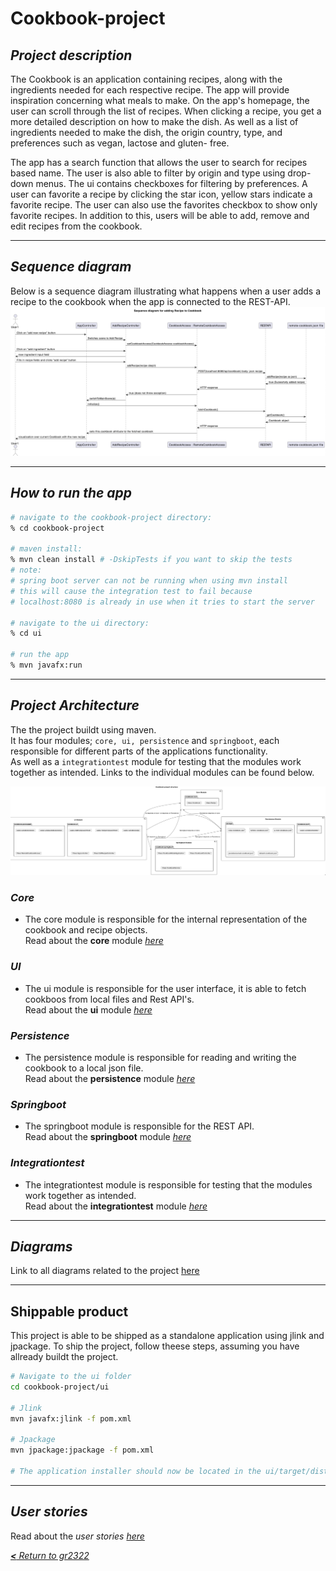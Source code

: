 # __Cookbook-project__

## **_Project description_**

The Cookbook is an application containing recipes, along with the ingredients needed for each respective recipe. The app will provide inspiration concerning what meals to make. On the app's homepage, the user can scroll through the list of recipes. When clicking a recipe, you get a more detailed description on how to make the dish. As well as a list of ingredients needed to make the dish, the origin country, type, and preferences such as vegan, lactose and gluten- free.

The app has a search function that allows the user to search for recipes based name. The user is also able to filter by origin and type using drop-down menus. The ui contains checkboxes for filtering by preferences. A user can favorite a recipe by clicking the star icon, yellow stars indicate a favorite recipe. The user can also use the favorites checkbox to show only favorite recipes. In addition to this, users will be able to add, remove and edit recipes from the cookbook.

---
## ___Sequence diagram___
Below is a sequence diagram illustrating what happens when a user adds a recipe to the cookbook when the app is connected to the REST-API.
![Sequence diagram](../docs/release3/diagrams/resources/sequenceDiagram.png)

---

## **_How to run the app_**

```bash
# navigate to the cookbook-project directory:
% cd cookbook-project

# maven install:
% mvn clean install # -DskipTests if you want to skip the tests
# note: 
# spring boot server can not be running when using mvn install
# this will cause the integration test to fail because
# localhost:8080 is already in use when it tries to start the server

# navigate to the ui directory:
% cd ui

# run the app
% mvn javafx:run
```
---

## **_Project Architecture_**
The the project buildt using maven.  
It has four modules; `core, ui, persistence` and `springboot`, each responsible for different parts of the applications functionality.  
As well as a `integrationtest` module for testing that the modules work together as intended. Links to the individual modules can be found below.

![Project Arcitecture](../docs/release3/diagrams/resources/projectStructure_3.png)

### ___Core___
- The core module is responsible for the internal representation of the cookbook and recipe objects.  
Read about the __core__ module [_here_](/cookbook-project/core/readme.md)

### ___UI___
- The ui module is responsible for the user interface, it is able to fetch cookboos from local files and Rest API's.  
Read about the __ui__ module [_here_](/cookbook-project/ui/readme.md)

### ___Persistence___
- The persistence module is responsible for reading and writing the cookbook to a local json file.  
Read about the __persistence__ module [_here_](/cookbook-project/persistence/readme.md)

### ___Springboot___
- The springboot module is responsible for the REST API.  
Read about the __springboot__ module [_here_](/cookbook-project/springboot/readme.md)

### ___Integrationtest___
- The integrationtest module is responsible for testing that the modules work together as intended.  
Read about the __integrationtest__ module [_here_](/cookbook-project/integrationtest/readme.md)

---
## **_Diagrams_**
Link to all diagrams related to the project [here](../docs/release3/diagrams/readme.md)

---

## Shippable product
This project is able to be shipped as a standalone application using jlink and jpackage. To ship the project, follow theese steps, assuming you have allready buildt the project.
```bash
# Navigate to the ui folder
cd cookbook-project/ui

# Jlink
mvn javafx:jlink -f pom.xml

# Jpackage
mvn jpackage:jpackage -f pom.xml

# The application installer should now be located in the ui/target/dist folder
```


---

## **_User stories_**
Read about the _user stories_ [_here_](../docs/userstories.md)

[_**<** Return to gr2322_](../readme.md)
